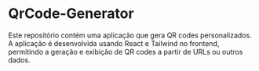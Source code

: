 # QrCode-Generator
Este repositório contém uma aplicação que gera QR codes personalizados. A aplicação é desenvolvida usando React e Tailwind no frontend, permitindo a geração e exibição de QR codes a partir de URLs ou outros dados.
